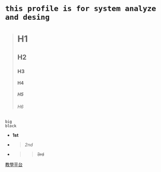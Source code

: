 # `this profile is for system analyze and desing`
> # H1
> ## H2
> ### H3
> #### H4
> ##### H5
> ###### H6
```
big
block
```
* **1st**
+ > *2nd*
- >> ~~3rd~~

[教學平台](https://elearning.nkust.edu.tw/mooc/index.php)

